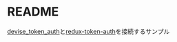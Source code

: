 # README

[devise_token_auth](https://github.com/lynndylanhurley/devise_token_auth)と[redux-token-auth](https://github.com/kylecorbelli/redux-token-auth)を接続するサンプル
